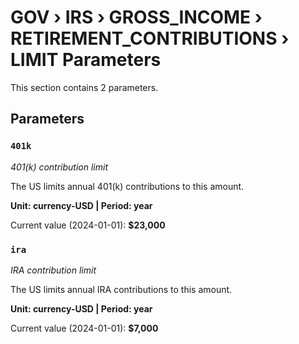 # GOV › IRS › GROSS_INCOME › RETIREMENT_CONTRIBUTIONS › LIMIT Parameters

This section contains 2 parameters.

## Parameters

### `401k`
*401(k) contribution limit*

The US limits annual 401(k) contributions to this amount.

**Unit: currency-USD | Period: year**

Current value (2024-01-01): **$23,000**


### `ira`
*IRA contribution limit*

The US limits annual IRA contributions to this amount.

**Unit: currency-USD | Period: year**

Current value (2024-01-01): **$7,000**

